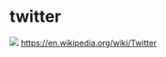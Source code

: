# twitter
![](https://github.com/nondejus/twart/blob/main/ArtBoard%20Image%20(121).jpg)
https://en.wikipedia.org/wiki/Twitter
